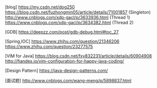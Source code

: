 [blog]
https://my.csdn.net/dog250
https://blog.csdn.net/fuzhongmin05/article/details/71001857 (Singleton)
http://www.cnblogs.com/xdp-gacl/p/3633936.html (Thread 1)
https://www.cnblogs.com/xdp-gacl/p/3634382.html (Thread 2)

[GDB]
https://deepzz.com/post/gdb-debug.html#toc_27

[Spring,IOC]
https://www.zhihu.com/question/21346206
https://www.zhihu.com/question/23277575

[VIM for Java]
https://blog.csdn.net/fxy832231/article/details/60904908
http://fiandes.io/vim-configuration-for-happy-java-coding/

[Design Pattern]
https://java-design-patterns.com/

[面试题]
http://www.cnblogs.com/wang-meng/p/5898837.html
